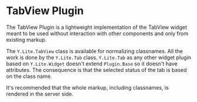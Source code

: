 TabView Plugin
==============

The TabView Plugin is a lightweight implementation of the TabView widget
meant to be used without interaction with other components and only
from existing markup.

The `Y.Lite.TabView` class is available for normalizing classnames. All the work
is done by the `Y.Lite.Tab` class. `Y.Lite.Tab` as any other widget plugin based
on `Y.Lite.Widget` doesn't extend `Plugin.Base` so it doesn't have attributes.
The consequence is that the selected status of the tab is based on the class name.

It's recommended that the whole markup, including classnames, is rendered in the
server side.